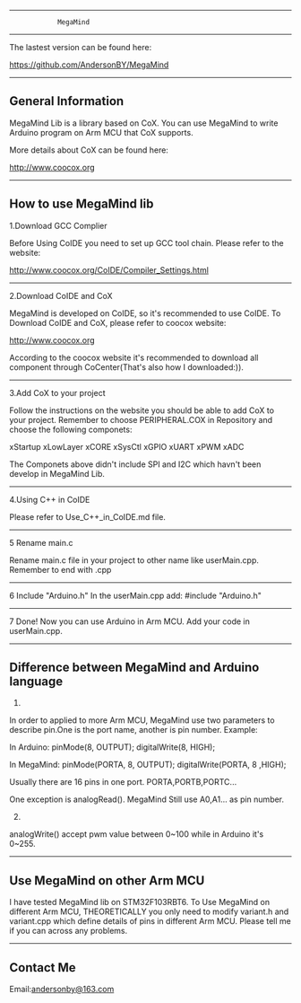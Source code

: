 ------------------------------------------------------------------------------
                MegaMind
------------------------------------------------------------------------------                

The lastest version can be found here:

https://github.com/AndersonBY/MegaMind

------------------------------------------------------------------------------
General Information
------------------------------------------------------------------------------

MegaMind Lib is a library based on CoX. You can use MegaMind to write Arduino
program on Arm MCU that CoX supports.

More details about CoX can be found here:

http://www.coocox.org

------------------------------------------------------------------------------
How to use MegaMind lib
------------------------------------------------------------------------------
1.Download GCC Complier

Before Using CoIDE you need to set up GCC tool chain. Please refer to the 
website:

http://www.coocox.org/CoIDE/Compiler_Settings.html

-------------------------------
2.Download CoIDE and CoX

MegaMind is developed on CoIDE, so it's recommended to use CoIDE. To Download
CoIDE and CoX, please refer to coocox website:

http://www.coocox.org

According to the coocox website it's recommended to download all component 
through CoCenter(That's also how I downloaded:)).

-------------------------------
3.Add CoX to your project

Follow the instructions on the website you should be able to add CoX to your 
project. Remember to choose PERIPHERAL.COX in Repository and choose the 
following componets:

xStartup
xLowLayer
xCORE
xSysCtl
xGPIO
xUART
xPWM
xADC

The Componets above didn't include SPI and I2C which havn't been develop in 
MegaMind Lib.

-------------------------------
4.Using C++ in CoIDE

Please refer to Use_C++_in_CoIDE.md file.


-------------------------------
5 Rename main.c

Rename main.c file in your project to other name like userMain.cpp.
Remember to end with .cpp


-------------------------------
6 Include "Arduino.h"
In the userMain.cpp add:
#include "Arduino.h"


-------------------------------
7 Done!
Now you can use Arduino in Arm MCU.
Add your code in userMain.cpp.


------------------------------------------------------------------------------
Difference between MegaMind and Arduino language
------------------------------------------------------------------------------

1.
In order to applied to more Arm MCU, MegaMind use two parameters to describe
pin.One is the port name, another is pin number.
Example:

In Arduino:
pinMode(8, OUTPUT);
digitalWrite(8, HIGH);

In MegaMind:
pinMode(PORTA, 8, OUTPUT);
digitalWrite(PORTA, 8 ,HIGH);

Usually there are 16 pins in one port.
PORTA,PORTB,PORTC...

One exception is analogRead(). MegaMind Still use A0,A1... as pin number.

2.
analogWrite() accept pwm value between 0~100 while in Arduino it's 0~255.


------------------------------------------------------------------------------
Use MegaMind on other Arm MCU
------------------------------------------------------------------------------

I have tested MegaMind lib on STM32F103RBT6. To Use MegaMind on different Arm 
MCU, THEORETICALLY you only need to modify variant.h and variant.cpp which 
define details of pins in different Arm MCU. Please tell me if you can across
any problems.


------------------------------------------------------------------------------
Contact Me
------------------------------------------------------------------------------
Email:andersonby@163.com